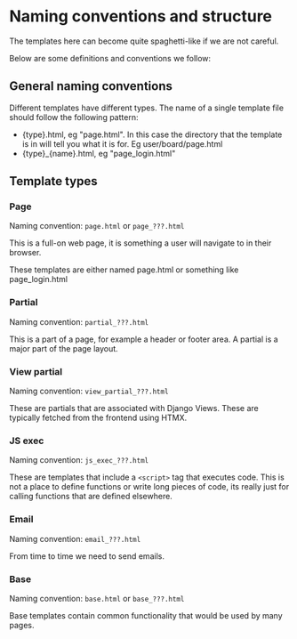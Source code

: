 # Naming conventions and structure

The templates here can become quite spaghetti-like if we are not careful. 

Below are some definitions and conventions we follow:

## General naming conventions

Different templates have different types. The name of a single template file should follow the following pattern:

- {type}.html, eg "page.html". In this case the directory that the template is in will tell you what it is for. Eg user/board/page.html
- {type}_{name}.html, eg "page_login.html"

## Template types

### Page

Naming convention: `page.html` or `page_???.html`


This is a full-on web page, it is something a user will navigate to in their browser.

These templates are either named page.html or something like page_login.html

### Partial

Naming convention: `partial_???.html`

This is a part of a page, for example a header or footer area. A partial is a major part of the page layout. 

### View partial

Naming convention: `view_partial_???.html`

These are partials that are associated with Django Views. These are typically fetched from the frontend using HTMX. 

### JS exec 

Naming convention: `js_exec_???.html`


These are templates that include a `<script>` tag that executes code. This is not a place to define functions or write long pieces of code, its really just for calling functions that are defined elsewhere.

### Email 

Naming convention: `email_???.html`

From time to time we need to send emails. 

### Base 

Naming convention: `base.html` or `base_???.html`


Base templates contain common functionality that would be used by many pages. 

